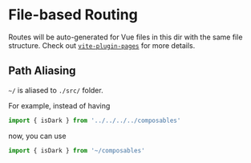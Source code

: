 # File-based Routing

Routes will be auto-generated for Vue files in this dir with the same file structure.
Check out [`vite-plugin-pages`](https://github.com/hannoeru/vite-plugin-pages) for more details.

## Path Aliasing

`~/` is aliased to `./src/` folder.

For example, instead of having

```ts
import { isDark } from '../../../../composables'
```

now, you can use

```ts
import { isDark } from '~/composables'
```
